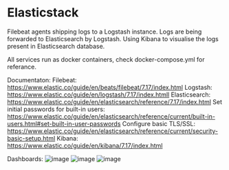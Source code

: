 # Elasticstack
Filebeat agents shipping logs to a Logstash instance.
Logs are being forwarded to Elasticsearch by Logstash.
Using Kibana to visualise the logs present in Elasticsearch database.

All services run as docker containers, check docker-compose.yml for referance.

Documentaton:
Filebeat: https://www.elastic.co/guide/en/beats/filebeat/7.17/index.html
Logstash: https://www.elastic.co/guide/en/logstash/7.17/index.htmll
Elasticsearch: https://www.elastic.co/guide/en/elasticsearch/reference/7.17/index.html
Set initial passwords for built-in users: https://www.elastic.co/guide/en/elasticsearch/reference/current/built-in-users.html#set-built-in-user-passwords
Configure basic TLS/SSL: https://www.elastic.co/guide/en/elasticsearch/reference/current/security-basic-setup.html
Kibana: https://www.elastic.co/guide/en/kibana/7.17/index.html

Dashboards:
![image](https://user-images.githubusercontent.com/124918294/234264005-3a0ce678-3d79-493d-89e0-ab35d056c3fb.png)
![image](https://user-images.githubusercontent.com/124918294/234264120-d139f57b-44cb-48d9-8f6e-d3369648e2da.png)
![image](https://user-images.githubusercontent.com/124918294/234264297-58fb88b1-a714-4da3-88c3-ab71c3e3765f.png)
